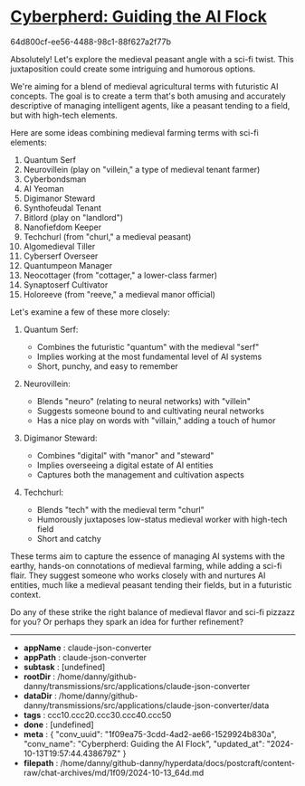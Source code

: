 # [Cyberpherd: Guiding the AI Flock](https://claude.ai/chat/1f09ea75-3cdd-4ad2-ae66-1529924b830a)

64d800cf-ee56-4488-98c1-88f627a2f77b

 Absolutely! Let's explore the medieval peasant angle with a sci-fi twist. This juxtaposition could create some intriguing and humorous options.

<antThinking>We're aiming for a blend of medieval agricultural terms with futuristic AI concepts. The goal is to create a term that's both amusing and accurately descriptive of managing intelligent agents, like a peasant tending to a field, but with high-tech elements.</antThinking>

Here are some ideas combining medieval farming terms with sci-fi elements:

1. Quantum Serf
2. Neurovillein (play on "villein," a type of medieval tenant farmer)
3. Cyberbondsman
4. AI Yeoman
5. Digimanor Steward
6. Synthofeudal Tenant
7. Bitlord (play on "landlord")
8. Nanofiefdom Keeper
9. Techchurl (from "churl," a medieval peasant)
10. Algomedieval Tiller
11. Cyberserf Overseer
12. Quantumpeon Manager
13. Neocottager (from "cottager," a lower-class farmer)
14. Synaptoserf Cultivator
15. Holoreeve (from "reeve," a medieval manor official)

Let's examine a few of these more closely:

1. Quantum Serf:
   - Combines the futuristic "quantum" with the medieval "serf"
   - Implies working at the most fundamental level of AI systems
   - Short, punchy, and easy to remember

2. Neurovillein:
   - Blends "neuro" (relating to neural networks) with "villein"
   - Suggests someone bound to and cultivating neural networks
   - Has a nice play on words with "villain," adding a touch of humor

3. Digimanor Steward:
   - Combines "digital" with "manor" and "steward"
   - Implies overseeing a digital estate of AI entities
   - Captures both the management and cultivation aspects

4. Techchurl:
   - Blends "tech" with the medieval term "churl"
   - Humorously juxtaposes low-status medieval worker with high-tech field
   - Short and catchy

These terms aim to capture the essence of managing AI systems with the earthy, hands-on connotations of medieval farming, while adding a sci-fi flair. They suggest someone who works closely with and nurtures AI entities, much like a medieval peasant tending their fields, but in a futuristic context.

Do any of these strike the right balance of medieval flavor and sci-fi pizzazz for you? Or perhaps they spark an idea for further refinement?

---

* **appName** : claude-json-converter
* **appPath** : claude-json-converter
* **subtask** : [undefined]
* **rootDir** : /home/danny/github-danny/transmissions/src/applications/claude-json-converter
* **dataDir** : /home/danny/github-danny/transmissions/src/applications/claude-json-converter/data
* **tags** : ccc10.ccc20.ccc30.ccc40.ccc50
* **done** : [undefined]
* **meta** : {
  "conv_uuid": "1f09ea75-3cdd-4ad2-ae66-1529924b830a",
  "conv_name": "Cyberpherd: Guiding the AI Flock",
  "updated_at": "2024-10-13T19:57:44.438679Z"
}
* **filepath** : /home/danny/github-danny/hyperdata/docs/postcraft/content-raw/chat-archives/md/1f09/2024-10-13_64d.md